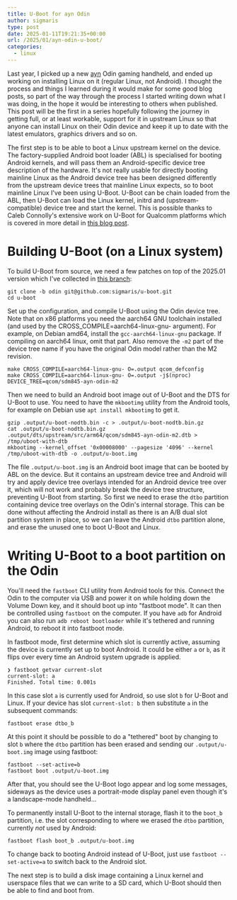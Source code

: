 ```yaml
---
title: U-Boot for ayn Odin
author: sigmaris
type: post
date: 2025-01-11T19:21:35+00:00
url: /2025/01/ayn-odin-u-boot/
categories:
  - linux
---
```

Last year, I picked up a new [ayn](https://www.ayn.hk) Odin gaming handheld, and ended up working on installing Linux on it (regular Linux, not Android). I thought the process and things I learned during it would make for some good blog posts, so part of the way through the process I started writing down what I was doing, in the hope it would be interesting to others when published. This post will be the first in a series hopefully following the journey in getting full, or at least workable, support for it in upstream Linux so that anyone can install Linux on their Odin device and keep it up to date with the latest emulators, graphics drivers and so on.

The first step is to be able to boot a Linux upstream kernel on the device. The factory-supplied Android boot loader (ABL) is specialised for booting Android kernels, and will pass them an Android-specific device tree description of the hardware. It's not really usable for directly booting mainline Linux as the Android device tree has been designed differently from the upstream device trees that mainline Linux expects, so to boot mainline Linux I've been using U-Boot. U-Boot can be chain loaded from the ABL, then U-Boot can load the Linux kernel, initrd and (upstream-compatible) device tree and start the kernel. This is possible thanks to Caleb Connolly's extensive work on U-Boot for Qualcomm platforms which is covered in more detail in [this blog post](https://www.linaro.org/blog/initial-u-boot-release-for-qualcomm-platforms/).

# Building U-Boot (on a Linux system)

To build U-Boot from source, we need a few patches on top of the 2025.01 version which I've collected in [this branch](https://github.com/sigmaris/u-boot/commits/odin/):

```shell
git clone -b odin git@github.com:sigmaris/u-boot.git
cd u-boot
```

Set up the configuration, and compile U-Boot using the Odin device tree. Note that on x86 platforms you need the aarch64 GNU toolchain installed (and used by the CROSS_COMPILE=aarch64-linux-gnu- argument). For example, on Debian amd64, install the `gcc-aarch64-linux-gnu` package. If compiling on aarch64 linux, omit that part. Also remove the `-m2` part of the device tree name if you have the original Odin model rather than the M2 revision. 

```shell
make CROSS_COMPILE=aarch64-linux-gnu- O=.output qcom_defconfig
make CROSS_COMPILE=aarch64-linux-gnu- O=.output -j$(nproc) DEVICE_TREE=qcom/sdm845-ayn-odin-m2
```

Then we need to build an Android boot image out of U-Boot and the DTS for U-Boot to use. You need to have the `mkbootimg` utility from the Android tools, for example on Debian use `apt install mkbootimg` to get it.

```shell
gzip .output/u-boot-nodtb.bin -c > .output/u-boot-nodtb.bin.gz
cat .output/u-boot-nodtb.bin.gz .output/dts/upstream/src/arm64/qcom/sdm845-ayn-odin-m2.dtb > /tmp/uboot-with-dtb
mkbootimg --kernel_offset '0x00008000' --pagesize '4096' --kernel /tmp/uboot-with-dtb -o .output/u-boot.img
```

The file `.output/u-boot.img` is an Android boot image that can be booted by ABL on the device. But it contains an upstream device tree and Android will try and apply device tree overlays intended for an Android device tree over it, which will not work and probably break the device tree structure, preventing U-Boot from starting. So first we need to erase the `dtbo` partition containing device tree overlays on the Odin's internal storage. This can be done without affecting the Android install as there is an A/B dual slot partition system in place, so we can leave the Android `dtbo` partition alone, and erase the unused one to boot U-Boot and Linux.

# Writing U-Boot to a boot partition on the Odin

You'll need the `fastboot` CLI utility from Android tools for this. Connect the Odin to the computer via USB and power it on while holding down the Volume Down key, and it should boot up into "fastboot mode". It can then be controlled using `fastboot` on the computer. If you have `adb` for Android you can also run `adb reboot bootloader` while it's tethered and running Android, to reboot it into fastboot mode.

In fastboot mode, first determine which slot is currently active, assuming the device is currently set up to boot Android. It could be either `a` or `b`, as it flips over every time an Android system upgrade is applied.

```console
❯ fastboot getvar current-slot
current-slot: a
Finished. Total time: 0.001s
```

In this case slot `a` is currently used for Android, so use slot `b` for U-Boot and Linux. If your device has slot `current-slot: b` then substitute `a` in the subsequent commands:

```shell
fastboot erase dtbo_b
```

At this point it should be possible to do a "tethered" boot by changing to slot `b` where the `dtbo` partition has been erased and sending our `.output/u-boot.img` image using fastboot:

```shell
fastboot --set-active=b
fastboot boot .output/u-boot.img
```

After that, you should see the U-Boot logo appear and log some messages, sideways as the device uses a portrait-mode display panel even though it's a landscape-mode handheld...

To permanently install U-Boot to the internal storage, flash it to the `boot_b` partition, i.e. the slot corresponding to where we erased the `dtbo` partition, currently *not* used by Android:

```shell
fastboot flash boot_b .output/u-boot.img
```

To change back to booting Android instead of U-Boot, just use `fastboot --set-active=a` to switch back to the Android slot.

The next step is to build a disk image containing a Linux kernel and userspace files that we can write to a SD card, which U-Boot should then be able to find and boot from.
